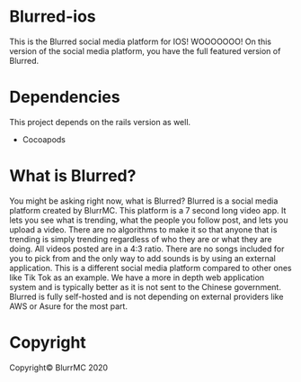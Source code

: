 # Blurred-ios
This is the Blurred social media platform for IOS! WOOOOOOO!
On this version of the social media platform, you have the full featured version of Blurred.
# Dependencies
This project depends on the rails version as well.
*  Cocoapods
# What is Blurred?
You might be asking right now, what is Blurred? Blurred is a social media platform created by BlurrMC. This platform is a 7 second long video app. It lets you see what is trending, what the people you follow post, and lets you upload a video. There are no algorithms to make it so that anyone that is trending is simply trending regardless of who they are or what they are doing. All videos posted are in a 4:3 ratio. There are no songs included for you to pick from and the only way to add sounds is by using an external application. This is a different social media platform compared to other ones like Tik Tok as an example. We have a more in depth web application system and is typically better as it is not sent to the Chinese government. Blurred is fully self-hosted and is not depending on external providers like AWS or Asure for the most part.
# Copyright
Copyright© BlurrMC 2020
